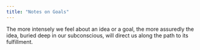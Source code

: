 ```yaml
---
title: "Notes on Goals"
---
```


The more intensely we feel about an idea or a goal, the more assuredly the idea, buried deep in our subconscious, will direct us along the path to its fulfillment.